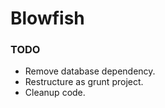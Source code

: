 # Blowfish #

### TODO ### 
* Remove database dependency.
* Restructure as grunt project.
* Cleanup code.
